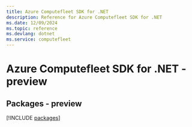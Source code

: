 ```yaml
---
title: Azure Computefleet SDK for .NET
description: Reference for Azure Computefleet SDK for .NET
ms.date: 12/09/2024
ms.topic: reference
ms.devlang: dotnet
ms.service: computefleet
---
```

# Azure Computefleet SDK for .NET - preview
## Packages - preview
[!INCLUDE [packages](computefleet-index.md)]